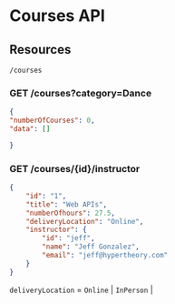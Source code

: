 # Courses API

## Resources

`/courses`

### GET /courses?category=Dance

```json
{
"numberOfCourses": 0,
"data": []

}

```

### GET /courses/{id}/instructor

```json
{
    "id": "1", 
    "title": "Web APIs",
    "numberOfhours": 27.5,
    "deliveryLocation": "Online",
    "instructor": {
        "id": "jeff",
        "name": "Jeff Gonzalez",
        "email": "jeff@hypertheory.com"
    }
}
```

`deliveryLocation` = `Online` | `InPerson` | 